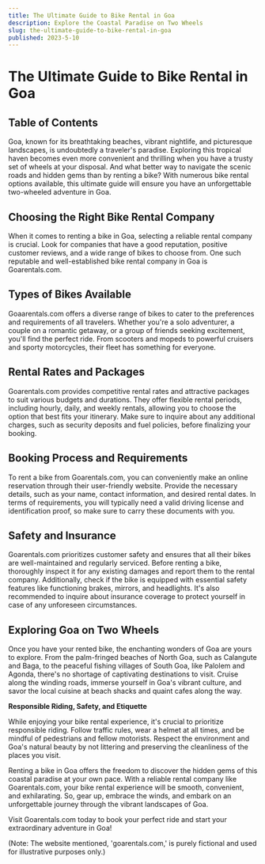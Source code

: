```yaml
---
title: The Ultimate Guide to Bike Rental in Goa
description: Explore the Coastal Paradise on Two Wheels
slug: the-ultimate-guide-to-bike-rental-in-goa
published: 2023-5-10
---
```


# The Ultimate Guide to Bike Rental in Goa

## Table of Contents

Goa, known for its breathtaking beaches, vibrant nightlife, and picturesque landscapes, is undoubtedly a traveler's paradise. Exploring this tropical haven becomes even more convenient and thrilling when you have a trusty set of wheels at your disposal. And what better way to navigate the scenic roads and hidden gems than by renting a bike? With numerous bike rental options available, this ultimate guide will ensure you have an unforgettable two-wheeled adventure in Goa.

## Choosing the Right Bike Rental Company

When it comes to renting a bike in Goa, selecting a reliable rental company is crucial. Look for companies that have a good reputation, positive customer reviews, and a wide range of bikes to choose from. One such reputable and well-established bike rental company in Goa is Goarentals.com.

## Types of Bikes Available

Goaarentals.com offers a diverse range of bikes to cater to the preferences and requirements of all travelers. Whether you're a solo adventurer, a couple on a romantic getaway, or a group of friends seeking excitement, you'll find the perfect ride. From scooters and mopeds to powerful cruisers and sporty motorcycles, their fleet has something for everyone.

## Rental Rates and Packages

Goarentals.com provides competitive rental rates and attractive packages to suit various budgets and durations. They offer flexible rental periods, including hourly, daily, and weekly rentals, allowing you to choose the option that best fits your itinerary. Make sure to inquire about any additional charges, such as security deposits and fuel policies, before finalizing your booking.

## Booking Process and Requirements

To rent a bike from Goarentals.com, you can conveniently make an online reservation through their user-friendly website. Provide the necessary details, such as your name, contact information, and desired rental dates. In terms of requirements, you will typically need a valid driving license and identification proof, so make sure to carry these documents with you.

## Safety and Insurance

Goarentals.com prioritizes customer safety and ensures that all their bikes are well-maintained and regularly serviced. Before renting a bike, thoroughly inspect it for any existing damages and report them to the rental company. Additionally, check if the bike is equipped with essential safety features like functioning brakes, mirrors, and headlights. It's also recommended to inquire about insurance coverage to protect yourself in case of any unforeseen circumstances.

## Exploring Goa on Two Wheels

Once you have your rented bike, the enchanting wonders of Goa are yours to explore. From the palm-fringed beaches of North Goa, such as Calangute and Baga, to the peaceful fishing villages of South Goa, like Palolem and Agonda, there's no shortage of captivating destinations to visit. Cruise along the winding roads, immerse yourself in Goa's vibrant culture, and savor the local cuisine at beach shacks and quaint cafes along the way.

**Responsible Riding, Safety, and Etiquette**

While enjoying your bike rental experience, it's crucial to prioritize responsible riding. Follow traffic rules, wear a helmet at all times, and be mindful of pedestrians and fellow motorists. Respect the environment and Goa's natural beauty by not littering and preserving the cleanliness of the places you visit.

Renting a bike in Goa offers the freedom to discover the hidden gems of this coastal paradise at your own pace. With a reliable rental company like Goarentals.com, your bike rental experience will be smooth, convenient, and exhilarating. So, gear up, embrace the winds, and embark on an unforgettable journey through the vibrant landscapes of Goa.

Visit Goarentals.com today to book your perfect ride and start your extraordinary adventure in Goa!

(Note: The website mentioned, 'goarentals.com,' is purely fictional and used for illustrative purposes only.)
